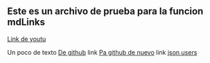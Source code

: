 ## Este es un archivo de prueba para la funcion mdLinks 
[Link de youtu](https://www.youtube.com/watch?v=OMBfTqmltsc&list=PLYVE4Mmbom5avMbvECDp5KCWJe5pRgDir)
 
Un poco de texto
[De github](https://docs.github.com/es/account-and-profile/setting-up-and-managing-your-github-profile/customizing-your-profile/managing-your-profile-readme)
link
[Pa github de nuevo](https://docs.github.com/es/account-and-profile/setting-up-and-managing-your-github-profile/customizing-your-profile/managing-your-profile-readme)
link
[json users](https://jsonplaceholder.typicode.com/usrs)
